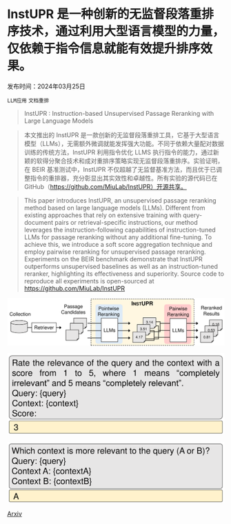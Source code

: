 # InstUPR 是一种创新的无监督段落重排序技术，通过利用大型语言模型的力量，仅依赖于指令信息就能有效提升排序效果。

发布时间：2024年03月25日

`LLM应用` `文档重排`

> InstUPR : Instruction-based Unsupervised Passage Reranking with Large Language Models

> 本文推出的 InstUPR 是一款创新的无监督段落重排工具，它基于大型语言模型（LLMs），无需额外微调就能发挥强大功能。不同于依赖大量配对数据训练的传统方法，InstUPR 利用指令优化 LLMS 执行指令的能力，通过新颖的软得分聚合技术和成对重排序策略实现无监督段落重排序。实验证明，在 BEIR 基准测试中，InstUPR 不仅超越了无监督基准方法，而且优于已调整指令的重排器，充分彰显出其实效性和卓越性。所有实验的源代码已在 GitHub（https://github.com/MiuLab/InstUPR）开源共享。

> This paper introduces InstUPR, an unsupervised passage reranking method based on large language models (LLMs). Different from existing approaches that rely on extensive training with query-document pairs or retrieval-specific instructions, our method leverages the instruction-following capabilities of instruction-tuned LLMs for passage reranking without any additional fine-tuning. To achieve this, we introduce a soft score aggregation technique and employ pairwise reranking for unsupervised passage reranking. Experiments on the BEIR benchmark demonstrate that InstUPR outperforms unsupervised baselines as well as an instruction-tuned reranker, highlighting its effectiveness and superiority. Source code to reproduce all experiments is open-sourced at https://github.com/MiuLab/InstUPR

![InstUPR 是一种创新的无监督段落重排序技术，通过利用大型语言模型的力量，仅依赖于指令信息就能有效提升排序效果。](../../../paper_images/2403.16435/x1.png)

![InstUPR 是一种创新的无监督段落重排序技术，通过利用大型语言模型的力量，仅依赖于指令信息就能有效提升排序效果。](../../../paper_images/2403.16435/x2.png)

![InstUPR 是一种创新的无监督段落重排序技术，通过利用大型语言模型的力量，仅依赖于指令信息就能有效提升排序效果。](../../../paper_images/2403.16435/x3.png)

[Arxiv](https://arxiv.org/abs/2403.16435)